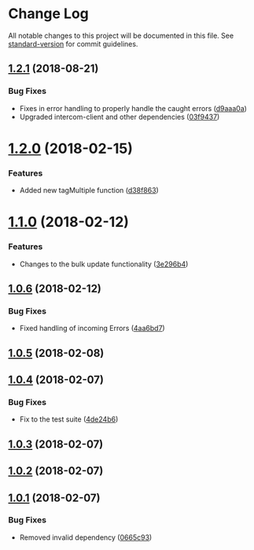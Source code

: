 # Change Log

All notable changes to this project will be documented in this file. See [standard-version](https://github.com/conventional-changelog/standard-version) for commit guidelines.

<a name="1.2.1"></a>
## [1.2.1](https://github.com/karmadev/intercom-service-js/compare/v1.2.0...v1.2.1) (2018-08-21)


### Bug Fixes

* Fixes in error handling to properly handle the caught errors ([d9aaa0a](https://github.com/karmadev/intercom-service-js/commit/d9aaa0a))
* Upgraded intercom-client and other dependencies ([03f9437](https://github.com/karmadev/intercom-service-js/commit/03f9437))



<a name="1.2.0"></a>
# [1.2.0](https://github.com/karmadev/intercom-service-js/compare/v1.1.0...v1.2.0) (2018-02-15)


### Features

* Added new tagMultiple function ([d38f863](https://github.com/karmadev/intercom-service-js/commit/d38f863))



<a name="1.1.0"></a>
# [1.1.0](https://github.com/karmadev/intercom-service-js/compare/v1.0.6...v1.1.0) (2018-02-12)


### Features

* Changes to the bulk update functionality ([3e296b4](https://github.com/karmadev/intercom-service-js/commit/3e296b4))



<a name="1.0.6"></a>
## [1.0.6](https://github.com/karmadev/intercom-service-js/compare/v1.0.5...v1.0.6) (2018-02-12)


### Bug Fixes

* Fixed handling of incoming Errors ([4aa6bd7](https://github.com/karmadev/intercom-service-js/commit/4aa6bd7))



<a name="1.0.5"></a>
## [1.0.5](https://github.com/karmadev/intercom-service-js/compare/v1.0.4...v1.0.5) (2018-02-08)



<a name="1.0.4"></a>
## [1.0.4](https://github.com/karmadev/intercom-service-js/compare/v1.0.3...v1.0.4) (2018-02-07)


### Bug Fixes

* Fix to the test suite ([4de24b6](https://github.com/karmadev/intercom-service-js/commit/4de24b6))



<a name="1.0.3"></a>
## [1.0.3](https://github.com/karmadev/intercom-service-js/compare/v1.0.2...v1.0.3) (2018-02-07)



<a name="1.0.2"></a>
## [1.0.2](https://github.com/karmadev/intercom-service-js/compare/v1.0.1...v1.0.2) (2018-02-07)



<a name="1.0.1"></a>
## [1.0.1](https://github.com/karmadev/intercom-service-js/compare/v1.0.0...v1.0.1) (2018-02-07)


### Bug Fixes

* Removed invalid dependency ([0665c93](https://github.com/karmadev/intercom-service-js/commit/0665c93))
